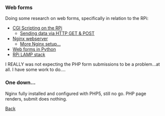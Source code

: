 ### Web forms

Doing some research on web forms, specifically in relation to the RPi:

 - [CGI Scripting on the RPi](http://raspberrywebserver.com/cgiscripting/)
   - [Sending data via HTTP GET & POST](http://raspberrywebserver.com/cgiscripting/sending-data-to-an-HTTP-server-get-and-post-methods.html)
 - [Nginx webserver](http://elinux.org/RPi_Nginx_Webserver)
   - [More Nginx setup...](http://www.ducky-pond.com/posts/2013/Sep/setup-a-web-server-on-rpi/)
 - [Web forms in Python](http://raspberrywebserver.com/cgiscripting/web-forms-with-python.html)
 - [RPi LAMP stack](http://www.php5dp.com/get-mysql-and-php-to-work-together-in-raspberry-pi/)
 
I REALLY was not expecting the PHP form submissions to be a problem...at all. I have some work to do....

### One down...

Nginx fully installed and configured with PHP5, still no go. PHP page renders, submit does nothing.

[Back](18.md)
